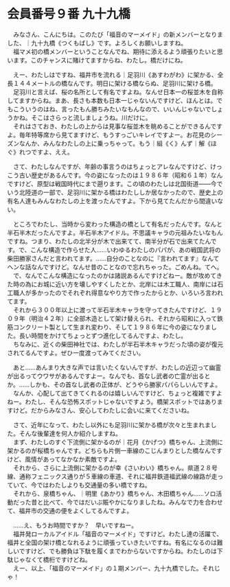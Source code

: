 # 会員番号９番 九十九橋

　みなさん、こんにちは。このたび「福音のマーメイド」の新メンバーとなりました、｜九十九橋《つくもばし》です。よろしくお願いしますね。  
　福マメ初の橋メンバーということなんでね、期待に添えるよう頑張りたいと思います。このチャンスに賭けてますからね、わたし。橋だけにね。

　えー、わたしはですね、福井市を流れる｜足羽川《あすわがわ》に架かる、全長１４４メートルの橋なんです。明日に架ける橋ならぬ、足羽川に架ける橋。  
　足羽川と言えば、桜の名所として有名ですよね。なんせ日本一の桜並木を自称してますからね。まあ、長さも本数も日本一じゃないんですけど、ほんとは。でもこういうのはね、言ったもん勝ちみたいなもんなので、いいんじゃないでしょうかね。そこはさらっと流しましょうね。川だけに。  
　それはさておき、わたしの上からは見事な桜並木を眺めることができるんですよ。毎年特等席から見てますけど、もうすっごいキレイですよー。お花見のシーズンなんか、みんなわたしの上に乗っちゃって。もう｜組《く》んず｜解《ほぐ》れつですよ、ええ。

　さて、わたしなんですが、年齢の事言うのはちょっとアレなんですけど、けっこう古い歴史があるんです。今の姿になったのは１９８６年（昭和６１年）なんですけど、原型は戦国時代にまで遡ります。この頃のわたしは北国街道――今でいう北陸道の一部で、足羽川に架かる橋はわたししか居なかったので、歴史上の有名人達もみんなわたしの上を渡ったんですよ。下から見てたんだから間違いない。

　ところでわたし、当時から変わった構造の橋として有名だったんです。なんと半石半木だったんですよ。半石半木アイドル。不思議キャラの元祖みたいなもんですね。つまり、わたしの北半分が木で出来てて、南半分が石で出来てたんです。で、こんな構造で作らせた人……いわゆるわたしのパパが、あの戦国武将の柴田勝家さんだと言われてます。……自分のことなのに『言われてます』なんてヘンな話なんですけど。なんせ昔のことなので忘れちゃった。ごめんね。てへ。  
　で、なんでこんな構造になったのかは諸説あるんですけどねー。敵が攻めてきた時の為にお城に近い方を壊しやすくしたとか、北岸には木工職人、南岸には石工職人が多かったのでそれぞれ得意なやり方で作ったからとか、いろいろ言われてます。  
　それから３００年以上に渡って半石半木キャラを守ってきたんですけど、１９０９年（明治４２年）に全部木造として架け替えられ、それから昭和に入って鉄筋コンクリート製として生まれ変わり、そして１９８６年に今の姿になりました。長い時間をかけてちょっとずつ進化してるんですよ、わたし。  
　ちなみに、近くの柴田神社では、わたしが半石半木キャラだった頃の姿が復元されてるんですよ。ぜひ一度渡ってみてください。

　あと……あんまり大きな声では言いたくないんですが、わたしの近辺って幽霊が出るってウワサがあるんですよー。なんでも、首なし武者の亡霊が出るとか。……しかも、その首なし武者の正体が、どうやら勝家パパらしいんですよ。  
　なんか、心配して出てきてくれるのは嬉しいんですけど、ちょっと複雑ですよねー。わたし、そんな恐怖スポットじゃないですよう。橋架スポットではありますけど。だからみなさん、安心してわたしに会いに来てくださいね。

　さて、近年になって、わたし以外にも足羽川に架かる橋が次々と生まれました。そんな後輩達を何人か紹介しますね。  
　まず、わたしのすぐ下流側に架かるのが｜花月《かげつ》橋ちゃん、上流側に架かるのが桜橋ちゃんです。どちらも片側一車線のこじんまりとした橋なんですけど、風情があってなかなか素敵ですよ。  
　それから、さらに上流側に架かるのが幸《さいわい》橋ちゃん。県道２８号線、通称フェニックス通りが５車線の車道、それに福井鉄道福武線の線路が走っていて、今ではわたしよりも交通量の多い橋ですね。  
　それから、泉橋ちゃん、｜明里《あかり》橋ちゃん、木田橋ちゃん……ソロ活動だった昔と比べて、今ではだいぶ賑やかになりましたね。みんなで力を合わせて、福井市の交通の便をよくしてるんですよ。

　……え、もうお時間ですか？　早いですねー。  
　福井発ローカルアイドル「福音のマーメイド」ですけど。わたし達の活躍で、福井と全国の架け橋となれるように頑張っていきたいですね。有名になるのは難しいですけど、でも勝負は下駄を履くまでわからないですからね。わたしのは下駄じゃなくて橋桁ですけどね。  
　えー、以上、「福音のマーメイド」の１期メンバー、九十九橋でした。それじゃ！

